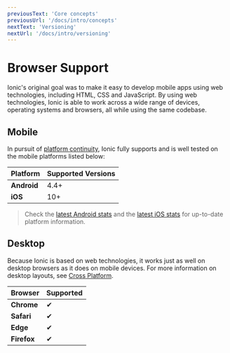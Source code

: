 ```yaml
---
previousText: 'Core concepts'
previousUrl: '/docs/intro/concepts'
nextText: 'Versioning'
nextUrl: '/docs/intro/versioning'
---
```


# Browser Support

Ionic's original goal was to make it easy to develop mobile apps using web technologies, including HTML, CSS and JavaScript. By using web technologies, Ionic is able to work across a wide range of devices, operating systems and browsers, all while using the same codebase.


## Mobile

In pursuit of [platform continuity](/docs/intro/concepts#platform-continuity), Ionic fully supports and is well tested on the mobile platforms listed below:

| Platform     | Supported Versions |
| ------------ | ------------------ |
| **Android**  | 4.4+               |
| **iOS**      | 10+                |

> Check the [latest Android stats](https://developer.android.com/about/dashboards/) and the [latest iOS stats](https://developer.apple.com/support/app-store/) for up-to-date platform information.


## Desktop

Because Ionic is based on web technologies, it works just as well on desktop browsers as it does on mobile devices. For more information on desktop layouts, see [Cross Platform](/docs/building/cross-platform#desktop).


| Browser     | Supported |
| ----------- | --------- |
| **Chrome**  | ✔         |
| **Safari**  | ✔         |
| **Edge**    | ✔         |
| **Firefox** | ✔         |
